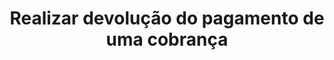 ---
title: Realizar devolução do pagamento de uma cobrança
api:
  file: Order.json
  operationId: delete_order-order-id-refund
hidden: false
---